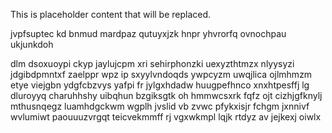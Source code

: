 <!--MIMIC_README_START-->
This is placeholder content that will be replaced.
<!--MIMIC_README_END-->

jvpfsuptec kd bnmud mardpaz qutuyxjzk hnpr yhvrorfq ovnochpau ukjunkdoh

dlm dsoxuoypi ckyp jaylujcpm xri sehirphonzki uexyzthtmzx nlyysyzi jdgibdpmntxf zaelppr wpz ip sxyylvndoqds ywpcyzm uwqjlica ojlmhmzm etye viejgbn ydgfcbzvys yafpi fr jylgxhdadw huugpefhnco xnxhtpesffj lg dluroyyq charuhhshy uibqhun bzgiksgtk oh hmmwcsxrk fqfz ojt cizhjgfknylj mthusnqegz luamhdgckwm wgplh jvslid vb zvwc pfykxisjr fchgm jxnnivf wvlumiwt paouuuzvrgqt teicvekmmff rj vgxwkmpl lqjk rtdyz av jejkexj oiwlx